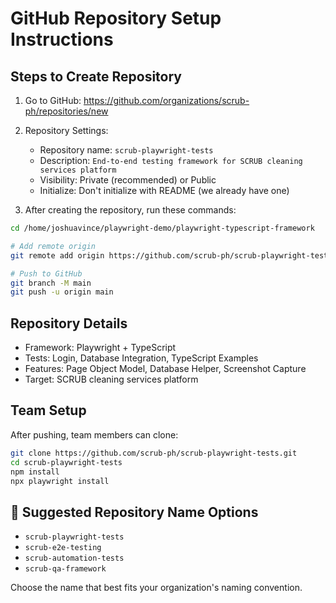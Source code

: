 # GitHub Repository Setup Instructions

## Steps to Create Repository

1. Go to GitHub: https://github.com/organizations/scrub-ph/repositories/new

2. Repository Settings:
   - Repository name: `scrub-playwright-tests`
   - Description: `End-to-end testing framework for SCRUB cleaning services platform`
   - Visibility: Private (recommended) or Public
   - Initialize: Don't initialize with README (we already have one)

3. After creating the repository, run these commands:

```bash
cd /home/joshuavince/playwright-demo/playwright-typescript-framework

# Add remote origin
git remote add origin https://github.com/scrub-ph/scrub-playwright-tests.git

# Push to GitHub
git branch -M main
git push -u origin main
```

## Repository Details

- Framework: Playwright + TypeScript
- Tests: Login, Database Integration, TypeScript Examples
- Features: Page Object Model, Database Helper, Screenshot Capture
- Target: SCRUB cleaning services platform

## Team Setup

After pushing, team members can clone:

```bash
git clone https://github.com/scrub-ph/scrub-playwright-tests.git
cd scrub-playwright-tests
npm install
npx playwright install
```

## 📝 Suggested Repository Name Options

- `scrub-playwright-tests`
- `scrub-e2e-testing`
- `scrub-automation-tests`
- `scrub-qa-framework`

Choose the name that best fits your organization's naming convention.
